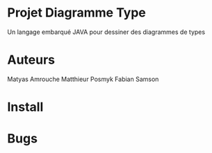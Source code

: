 # Projet Diagramme Type 
Un langage embarqué JAVA pour dessiner des diagrammes de types

# Auteurs
Matyas Amrouche
Matthieur Posmyk
Fabian Samson

# Install

# Bugs


